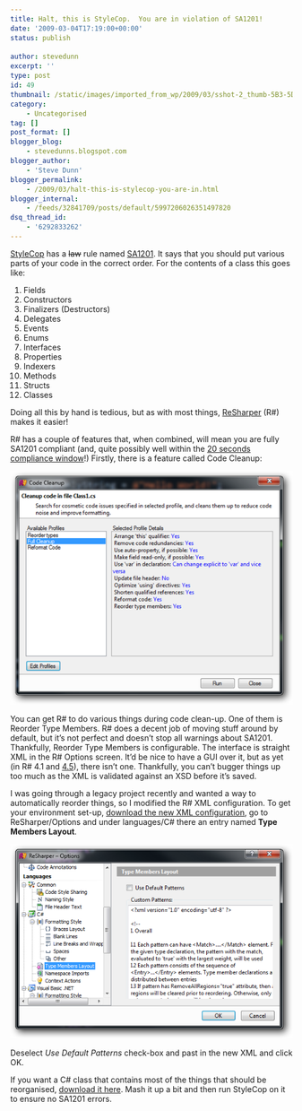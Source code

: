 ```yaml
---
title: Halt, this is StyleCop.  You are in violation of SA1201!
date: '2009-03-04T17:19:00+00:00'
status: publish

author: stevedunn
excerpt: ''
type: post
id: 49
thumbnail: /static/images/imported_from_wp/2009/03/sshot-2_thumb-5B3-5D.png
category:
    - Uncategorised
tag: []
post_format: []
blogger_blog:
    - stevedunns.blogspot.com
blogger_author:
    - 'Steve Dunn'
blogger_permalink:
    - /2009/03/halt-this-is-stylecop-you-are-in.html
blogger_internal:
    - /feeds/32841709/posts/default/5997206026351497820
dsq_thread_id:
    - '6292833262'
---
```

[StyleCop](http://code.msdn.microsoft.com/sourceanalysis) has a <strike>law</strike> rule named [SA1201](http://www.thewayithink.co.uk/stylecop/sa1201.htm). It says that you should put various parts of your code in the correct order. For the contents of a class this goes like:

1. Fields
2. Constructors
3. Finalizers (Destructors)
4. Delegates
5. Events
6. Enums
7. Interfaces
8. Properties
9. Indexers
10. Methods
11. Structs
12. Classes

Doing all this by hand is tedious, but as with most things, [ReSharper](http://www.jetbrains.com/resharper/) (R#) makes it easier!

R# has a couple of features that, when combined, will mean you are fully SA1201 compliant (and, quite possibly well within the [20 seconds compliance window](http://www.entertonement.com/clips/39146/You-have-20-seconds-to-comply)!) Firstly, there is a feature called Code Cleanup:

[![sshot-2](/static/images/imported_from_wp/2009/03/sshot-2_thumb-5B3-5D.png "sshot-2")](/static/images/imported_from_wp/2009/03/sshot-2_thumb-5B3-5D.png)

You can get R# to do various things during code clean-up. One of them is Reorder Type Members. R# does a decent job of moving stuff around by default, but it’s not perfect and doesn’t stop all warnings about SA1201. Thankfully, Reorder Type Members is configurable. The interface is straight XML in the R# Options screen. It’d be nice to have a GUI over it, but as yet (in R# 4.1 and [4.5](http://www.jetbrains.net/confluence/display/ReSharper/ReSharper+4.5+Nightly+Builds)), there isn’t one. Thankfully, you can’t bugger things up too much as the XML is validated against an XSD before it’s saved.

I was going through a legacy project recently and wanted a way to automatically reorder things, so I modified the R# XML configuration. To get your environment set-up, [download the new XML configuration](https://sites.google.com/site/stevedunns/ReSharperReorderTypeMembersConfigura.xml), go to ReSharper/Options and under languages/C# there an entry named **Type Members Layout**.

[![sshot-3](/static/images/imported_from_wp/2009/03/sshot-3_thumb-5B3-5D.png "sshot-3")](/static/images/imported_from_wp/2009/03/sshot-3_thumb-5B3-5D.png)

Deselect *Use Default Patterns* check-box and past in the new XML and click OK.

If you want a C# class that contains most of the things that should be reorganised, [download it here](https://sites.google.com/site/stevedunns/Class1.cs). Mash it up a bit and then run StyleCop on it to ensure no SA1201 errors.